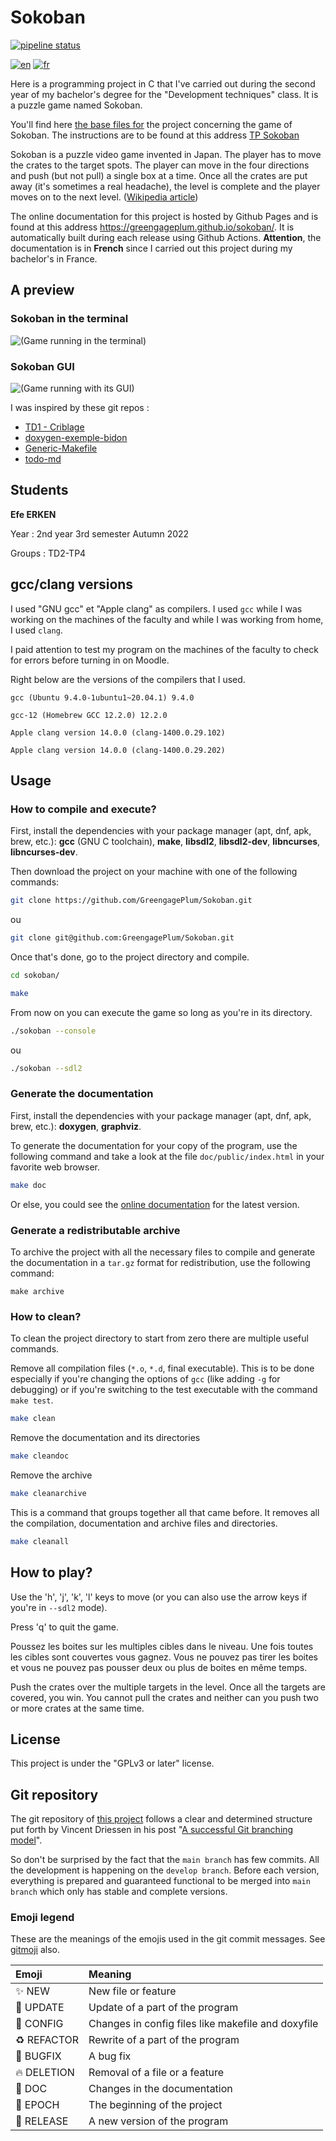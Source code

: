 # Sokoban

<!-- For the compatibility of Github and Doxygen at the same time I had to use this line of html to attach an image -->
<a href="https://github.com/GreengagePlum/Sokoban/commits/main"><img alt="pipeline status" src="https://github.com/GreengagePlum/Sokoban/actions/workflows/deploy.yml/badge.svg"/></a>

<a href="https://github.com/GreengagePlum/Sokoban/blob/main/README.md"><img alt="en" src="https://img.shields.io/badge/lang-en-red.svg"/></a>
<a href="https://github.com/GreengagePlum/Sokoban/blob/main/README.fr.md"><img alt="fr" src="https://img.shields.io/badge/lang-fr-yellow.svg"/></a>

Here is a programming project in C that I've carried out during the second year of my bachelor's degree for the "Development techniques" class. It is a puzzle game named Sokoban.

You'll find here [the base files for](https://git.unistra.fr/techdevprintemps2022/SokobanTechDev) the project concerning the game of Sokoban. The instructions are to be found at this address [TP Sokoban](https://techdevprintemps2022.pages.unistra.fr/TP_TechDevEnonce/)

Sokoban is a puzzle video game invented in Japan. The player has to move the crates to the target spots. The player can move in the four directions and push (but not pull) a single box at a time. Once all the crates are put away (it's sometimes a real headache), the level is complete and the player moves on to the next level. ([Wikipedia article](https://en.wikipedia.org/wiki/Sokoban))

The online documentation for this project is hosted by Github Pages and is found at this address <https://greengageplum.github.io/sokoban/>. It is automatically built during each release using Github Actions. **Attention**, the documentation is in **French** since I carried out this project during my bachelor's in France.

## A preview

### Sokoban in the terminal

<img alt="(Game running in the terminal)" src="images/sokobanCLIv1.0.0.gif"/>

### Sokoban GUI

<img alt="(Game running with its GUI)" src="images/sokobanGUIv1.0.0.gif"/>

I was inspired by these git repos :

* [TD1 - Criblage](https://gitlab.com/qgoestch/td1-criblage)
* [doxygen-exemple-bidon](https://git.unistra.fr/max.schmitt/doxygen-exemple-bidon)
* [Generic-Makefile](https://github.com/Leandros/Generic-Makefile/blob/master/Makefile)
* [todo-md](https://github.com/todo-md/todo-md)

## Students

**Efe ERKEN**

Year : 2nd year 3rd semester Autumn 2022

Groups : TD2-TP4

## gcc/clang versions

I used "GNU gcc" et "Apple clang" as compilers. I used `gcc` while I was working on the machines of the faculty and while I was working from home, I used `clang`.

I paid attention to test my program on the machines of the faculty to check for errors before turning in on Moodle.

Right below are the versions of the compilers that I used.

```text
gcc (Ubuntu 9.4.0-1ubuntu1~20.04.1) 9.4.0

gcc-12 (Homebrew GCC 12.2.0) 12.2.0

Apple clang version 14.0.0 (clang-1400.0.29.102)

Apple clang version 14.0.0 (clang-1400.0.29.202)
```

## Usage

### How to compile and execute?

First, install the dependencies with your package manager (apt, dnf, apk, brew, etc.): **gcc** (GNU C toolchain), **make**, **libsdl2**, **libsdl2-dev**, **libncurses**, **libncurses-dev**.

Then download the project on your machine with one of the following commands:

```sh
git clone https://github.com/GreengagePlum/Sokoban.git
```

ou

```sh
git clone git@github.com:GreengagePlum/Sokoban.git
```

Once that's done, go to the project directory and compile.

```sh
cd sokoban/

make
```

From now on you can execute the game so long as you're in its directory.

```sh
./sokoban --console
```

ou

```sh
./sokoban --sdl2
```

### Generate the documentation

First, install the dependencies with your package manager (apt, dnf, apk, brew, etc.): **doxygen**, **graphviz**.

To generate the documentation for your copy of the program, use the following command and take a look at the file `doc/public/index.html` in your favorite web browser.

```sh
make doc
```

Or else, you could see the [online documentation](https://greengageplum.github.io/sokoban/) for the latest version.

### Generate a redistributable archive

To archive the project with all the necessary files to compile and generate the documentation in a `tar.gz` format for redistribution, use the following command:

```
make archive
```

### How to clean?

To clean the project directory to start from zero there are multiple useful commands.

Remove all compilation files (`*.o`, `*.d`, final executable). This is to be done especially if you're changing the options of `gcc` (like adding `-g` for debugging) or if you're switching to the test executable with the command `make test`.

```sh
make clean
```

Remove the documentation and its directories

```sh
make cleandoc
```

Remove the archive

```sh
make cleanarchive
```

This is a command that groups together all that came before. It removes all the compilation, documentation and archive files and directories.

```sh
make cleanall
```

## How to play?

Use the 'h', 'j', 'k', 'l' keys to move (or you can also use the arrow keys if you're in `--sdl2` mode).

Press 'q' to quit the game.

Poussez les boites sur les multiples cibles dans le niveau. Une fois toutes les cibles sont couvertes vous gagnez. Vous ne pouvez pas tirer les boites et vous ne pouvez pas pousser deux ou plus de boites en même temps.

Push the crates over the multiple targets in the level. Once all the targets are covered, you win. You cannot pull the crates and neither can you push two or more crates at the same time.

## License

This project is under the "GPLv3 or later" license.

## Git repository

The git repository of [this project](https://greengageplum.github.io/sokoban/) follows a clear and determined
structure put forth by Vincent Driessen in his
post "[A successful Git branching model](https://nvie.com/posts/a-successful-git-branching-model/)".

So don't be surprised by the fact that the `main branch` has few commits. All the development is happening on
the `develop branch`. Before each version, everything is prepared and guaranteed functional to be merged
into `main branch` which only has stable and complete versions.

### Emoji legend

These are the meanings of the emojis used in the git commit messages. See [gitmoji](https://gitmoji.dev/) also.

| Emoji              | Meaning                                            |
|:-------------------|:---------------------------------------------------|
| :sparkles: NEW     | New file or feature                                |
| :wrench: UPDATE    | Update of a part of the program                    |
| :hammer: CONFIG    | Changes in config files like makefile and doxyfile |
| :recycle: REFACTOR | Rewrite of a part of the program                   |
| :bug: BUGFIX       | A bug fix                                          |
| :fire: DELETION    | Removal of a file or a feature                     |
| :memo: DOC         | Changes in the documentation                       |
| :tada: EPOCH       | The beginning of the project                       |
| :rocket: RELEASE   | A new version of the program                       |
